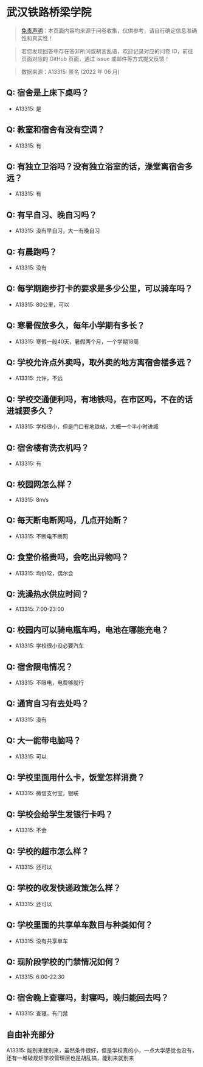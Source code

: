 # 武汉铁路桥梁学院

> [免责声明](https://colleges.chat/#_3)：本页面内容均来源于问卷收集，仅供参考，请自行确定信息准确性和真实性！

> 若您发现回答中存在答非所问或胡言乱语，欢迎记录对应的问卷 ID，前往页面对应的 GitHub 页面，通过 issue 或邮件等方式提交反馈！

> 数据来源：A13315: 匿名 (2022 年 06 月)

## Q: 宿舍是上床下桌吗？

- A13315: 是

## Q: 教室和宿舍有没有空调？

- A13315: 有

## Q: 有独立卫浴吗？没有独立浴室的话，澡堂离宿舍多远？

- A13315: 有

## Q: 有早自习、晚自习吗？

- A13315: 没有早自习，大一有晚自习

## Q: 有晨跑吗？

- A13315: 没有

## Q: 每学期跑步打卡的要求是多少公里，可以骑车吗？

- A13315: 80公里，可以

## Q: 寒暑假放多久，每年小学期有多长？

- A13315: 寒假一般40天，暑假两个月，一个学期18周

## Q: 学校允许点外卖吗，取外卖的地方离宿舍楼多远？

- A13315: 允许，不远

## Q: 学校交通便利吗，有地铁吗，在市区吗，不在的话进城要多久？

- A13315: 学校很小，但是门口有地铁站，大概一个半小时进城

## Q: 宿舍楼有洗衣机吗？

- A13315: 有

## Q: 校园网怎么样？

- A13315: 8m/s

## Q: 每天断电断网吗，几点开始断？

- A13315: 不断电不断网

## Q: 食堂价格贵吗，会吃出异物吗？

- A13315: 均价12，偶尔会

## Q: 洗澡热水供应时间？

- A13315: 7:00-23:00

## Q: 校园内可以骑电瓶车吗，电池在哪能充电？

- A13315: 学校很小没必要汽车

## Q: 宿舍限电情况？

- A13315: 不限电，电费够就行

## Q: 通宵自习有去处吗？

- A13315: 没有

## Q: 大一能带电脑吗？

- A13315: 可以

## Q: 学校里面用什么卡，饭堂怎样消费？

- A13315: 微信支付宝，银联

## Q: 学校会给学生发银行卡吗？

- A13315: 不会

## Q: 学校的超市怎么样？

- A13315: 还可以

## Q: 学校的收发快递政策怎么样？

- A13315: 还可以

## Q: 学校里面的共享单车数目与种类如何？

- A13315: 没有共享单车

## Q: 现阶段学校的门禁情况如何？

- A13315: 6:00-22:30

## Q: 宿舍晚上查寝吗，封寝吗，晚归能回去吗？

- A13315: 查寝，有门禁

## 自由补充部分

A13315: 能别来就别来，虽然条件很好，但是学校真的小，一点大学感觉也没有，还有一堆破规矩学校管理层也是胡乱搞，能别来就别来
